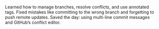 Learned how to manage branches, resolve conflicts, and use annotated tags.
Fixed mistakes like committing to the wrong branch and forgetting to push remote updates.
Saved the day: using multi-line commit messages and GitHub’s conflict editor.
